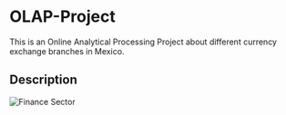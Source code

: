 # OLAP-Project
This is an Online Analytical Processing Project about different currency exchange branches in Mexico.

## Description


![Finance Sector](https://github.com/AlfonsBC/OLAP-Project/imgs/finances.jpg)
